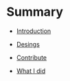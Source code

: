 # Summary

- [Introduction](./README.md)

- [Desings](./designs.md)

- [Contribute](./contributors.md)

- [What I did](./what-i-did.md)
